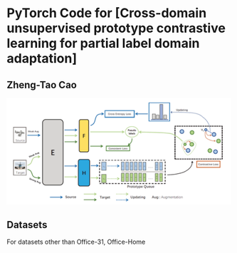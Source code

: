 # PyTorch Code for [Cross-domain unsupervised prototype contrastive learning for partial label domain adaptation]
## Zheng-Tao Cao

![Framework](./struc_CDSPC.png)

## Datasets
For datasets other than Office-31, Office-Home
